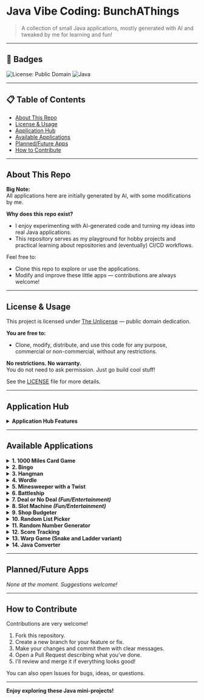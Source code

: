 # Java Vibe Coding: BunchAThings

> A collection of small Java applications, mostly generated with AI and tweaked by me for learning and fun!

---

## 🚩 Badges

<!-- Add real badges as your project grows! -->
![License: Public Domain](https://img.shields.io/badge/license-public%20domain-brightgreen)
![Java](https://img.shields.io/badge/language-Java-yellow)
<!-- Example: ![Build Status](https://img.shields.io/github/workflow/status/SchaleSensei-Repo/Java-Vibe-Coding-BunchAThings/CI) -->

---

## 📋 Table of Contents

- [About This Repo](#about-this-repo)
- [License & Usage](#license--usage)
- [Application Hub](#application-hub)
- [Available Applications](#available-applications)
- [Planned/Future Apps](#plannedfuture-apps)
- [How to Contribute](#how-to-contribute)

---

## About This Repo

**Big Note:**  
All applications here are initially generated by AI, with some modifications by me.

**Why does this repo exist?**
- I enjoy experimenting with AI-generated code and turning my ideas into real Java applications.
- This repository serves as my playground for hobby projects and practical learning about repositories and (eventually) CI/CD workflows.

Feel free to:
- Clone this repo to explore or use the applications.
- Modify and improve these little apps — contributions are always welcome!

---

## License & Usage

This project is licensed under [The Unlicense](https://unlicense.org/) — public domain dedication.

**You are free to:**
- Clone, modify, distribute, and use this code for any purpose, commercial or non-commercial, without any restrictions.

**No restrictions. No warranty.**  
You do not need to ask permission. Just go build cool stuff!

See the [LICENSE](./LICENSE) file for more details.

---

## Application Hub

<details>
  <summary><strong>Application Hub Features</strong></summary>

- Groups all applications (.jar files and folders) in one place.
- Allows you to browse and launch .jar files from a specified folder.
- Remembers the last opened location for convenience.
- Page navigation for easy browsing.

</details>

---

## Available Applications

<details>
  <summary><strong>1. 1000 Miles Card Game</strong></summary>

- Solo or hotseat multiplayer
- Customizable settings

</details>

<details>
  <summary><strong>2. Bingo</strong></summary>

- Scoring system
- Solo or hotseat multiplayer
- Customizable settings
- _(Planned: Thousand separator formatting)_

</details>

<details>
  <summary><strong>3. Hangman</strong></summary>

- Unlimited attempts
- Custom wordlists (.txt/.json)
- Remembers last wordlist location

</details>

<details>
  <summary><strong>4. Wordle</strong></summary>

- Unlimited attempts
- Custom wordlists (.txt/.json)
- Remembers last wordlist location
- Not limited to 5-letter words

</details>

<details>
  <summary><strong>5. Minesweeper with a Twist</strong></summary>

- Scoring system (mines don’t end the game)
- Customizable field and mine count
- Negative scoring possible

</details>

<details>
  <summary><strong>6. Battleship</strong></summary>

- Customizable field size, ship quantity and length
- Customizable fire amount per turn
- Hotseat multiplayer with randomized ship positions

</details>

<details>
  <summary><strong>7. Deal or No Deal <em>(Fun/Entertainment)</em></strong></summary>

- Customizable bags quantity, bias and prize ranges
- Customizable banker offering frequency, bias and prize range
- Option to change bags mid-game
- Track or hide bag values
- Authentic mode that mimic real life game show

</details>

<details>
  <summary><strong>8. Slot Machine <em>(Fun/Entertainment)</em></strong></summary>

- Customizable starting points, payment, multipliers, and payout lines
- Winning logs

</details>

<details>
  <summary><strong>9. Shop Budgeter</strong></summary>

- Calculates what you can buy with a given budget
- Supports custom items
- Saves and auto-loads items/budgets

</details>

<details>
  <summary><strong>10. Random List Picker</strong></summary>

- Uses custom .txt lists (can load multiple)
- Randomly selects and displays results from loaded lists

</details>

<details>
  <summary><strong>11. Random Number Generator</strong></summary>

- Custom min/max range
- Optional bias
- Logs and totals

</details>

<details>
  <summary><strong>12. Score Tracking</strong></summary>

- Custom initial/additional/subtraction scores
- Logs and totals

</details>

<details>
  <summary><strong>13. Warp Game (Snake and Ladder variant)</strong></summary>

- Have score and lives system
- Customizable initial score and initial life
- Solo or Multiplayer hotseat with other human players or computers
- Have various tile effects beside snake and ladder
- Most of various tile effects are customizable
- Local leaderboard when the game ends
- Customizable dice/die (can change the quantity and the number of side)
- Customizable the number of tiles for playing field
- Option to have penalty if the points goes into negative value

</details>

<details>
  <summary><strong>14. Java Converter</strong></summary>

- Convert the .java files to .txt files and vice versa
- Can convert multiple files
- Last location for input and output will be saved and auto-load at the program start

</details>

---

## Planned/Future Apps

_None at the moment. Suggestions welcome!_

---

## How to Contribute

Contributions are very welcome!

1. Fork this repository.
2. Create a new branch for your feature or fix.
3. Make your changes and commit them with clear messages.
4. Open a Pull Request describing what you’ve done.
5. I’ll review and merge it if everything looks good!

You can also open Issues for bugs, ideas, or questions.

---

**Enjoy exploring these Java mini-projects!**
